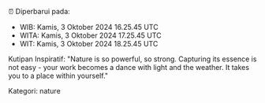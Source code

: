 ⏰ Diperbarui pada:
- WIB: Kamis, 3 Oktober 2024 16.25.45 UTC
- WITA: Kamis, 3 Oktober 2024 17.25.45 UTC
- WIT: Kamis, 3 Oktober 2024 18.25.45 UTC

Kutipan Inspiratif:
"Nature is so powerful, so strong. Capturing its essence is not easy - your work becomes a dance with light and the weather. It takes you to a place within yourself."


Kategori: nature

